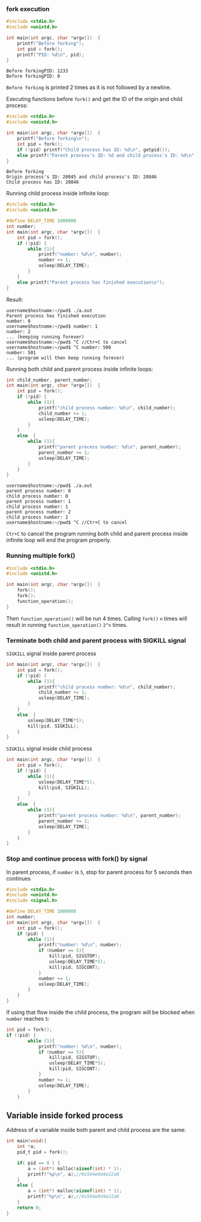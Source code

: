 ### fork execution

```c
#include <stdio.h>
#include <unistd.h>

int main(int argc, char *argv[])  {
	printf("Before forking");
	int pid = fork();
	printf("PID: %d\n", pid);
}
```
```
Before forkingPID: 1233
Before forkingPID: 0
```
``Before forking`` is printed 2 times as it is not followed by a newline.

Executing functions before ``fork()`` and get the ID of the origin and child process:

```c
#include <stdio.h>
#include <unistd.h>

int main(int argc, char *argv[])  {
	printf("Before forking\n");
	int pid = fork();
	if (!pid) printf("Child process has ID: %d\n", getpid());
	else printf("Parent process's ID: %d and child process's ID: %d\n", getpid(), pid);
}
```
```
Before forking
Origin process's ID: 20845 and child process's ID: 20846
Child process has ID: 20846
```

Running child process inside infinite loop:

```c
#include <stdio.h>
#include <unistd.h>

#define DELAY_TIME 1000000
int number;
int main(int argc, char *argv[])  {
	int pid = fork();
	if (!pid) {
        while (1){
            printf("number: %d\n", number);
            number += 1;
            usleep(DELAY_TIME);
        }
    } 
	else printf("Parent process has finished execution\n");
}
```

Result:

```
username$hostname:~/pwd$ ./a.out
Parent process has finished execution
number: 0
username$hostname:~/pwd$ number: 1
number: 2
... (keeping running forever)
username$hostname:~/pwd$ ^C //Ctr+C to cancel
username$hostname:~/pwd$ ^C number: 500
number: 501
... (program will then keep running forever)
```

Running both child and parent process inside infinite loops:

```c
int child_number, parent_number;
int main(int argc, char *argv[])  {
	int pid = fork();
	if (!pid) {
        while (1){
            printf("child process number: %d\n", child_number);
            child_number += 1;
            usleep(DELAY_TIME);
        }
    } 
	else  {
        while (1){
            printf("parent process number: %d\n", parent_number);
            parent_number += 1;
            usleep(DELAY_TIME);
        }
    }
}
```

```
username$hostname:~/pwd$ ./a.out
parent process number: 0
child process number: 0
parent process number: 1
child process number: 1
parent process number: 2
child process number: 2
username$hostname:~/pwd$ ^C //Ctr+C to cancel
```

``Ctr+C`` to cancel the program running both child and parent process inside infinite loop will end the program properly.

### Running multiple fork()

```c
#include <stdio.h>
#include <unistd.h>

int main(int argc, char *argv[])  {
	fork();
    fork();
    function_operation();
}
```

Then ``function_operation()`` will be run 4 times. Calling ``fork()`` ``n`` times will result in running ``function_operation()`` ``2^n`` times.

### Terminate both child and parent process with SIGKILL signal

``SIGKILL`` signal inside parent process 

```c
int main(int argc, char *argv[])  {
	int pid = fork();
	if (!pid) {
        while (1){
            printf("child process number: %d\n", child_number);
            child_number += 1;
            usleep(DELAY_TIME);
        }
    } 
	else  {
        usleep(DELAY_TIME*5);
        kill(pid, SIGKILL);
    }
}
```

``SIGKILL`` signal inside child process 

```c
int main(int argc, char *argv[])  {
	int pid = fork();
	if (!pid) {
        while (1){
            usleep(DELAY_TIME*5);
            kill(pid, SIGKILL);
        }
    } 
	else  {
        while (1){
            printf("parent process number: %d\n", parent_number);
            parent_number += 1;
            usleep(DELAY_TIME);
        }
    }
}
```
### Stop and continue process with fork() by signal

In parent process, if ``number`` is ``5``, stop for parent process for 5 seconds then continues

```c
#include <stdio.h>
#include <unistd.h>
#include <signal.h>   

#define DELAY_TIME 1000000
int number;
int main(int argc, char *argv[])  {
	int pid = fork();
	if (pid) {
        while (1){
            printf("number: %d\n", number);
            if (number == 5){
                kill(pid, SIGSTOP);
                usleep(DELAY_TIME*5);
                kill(pid, SIGCONT);
            } 
            number += 1;
            usleep(DELAY_TIME);
        }
    }
}
```
If using that flow inside the child process, the program will be blocked when ``number`` reaches ``5``:

```c
int pid = fork();
if (!pid) {
        while (1){
            printf("number: %d\n", number);
            if (number == 5){
                kill(pid, SIGSTOP);
                usleep(DELAY_TIME*5);
                kill(pid, SIGCONT);
            } 
            number += 1;
            usleep(DELAY_TIME);
        }
    }
```

## Variable inside forked process

Address of a variable inside both parent and child process are the same:

```c
int main(void){
    int *a;
    pid_t pid = fork();

    if( pid == 0 ) {
        a = (int*) malloc(sizeof(int) * 1);
        printf("%p\n", a);//0x564e0d4e22a0
    }
    else {
        a = (int*) malloc(sizeof(int) * 1);
        printf("%p\n", a);//0x564e0d4e22a0
    }
    return 0;
}
```
